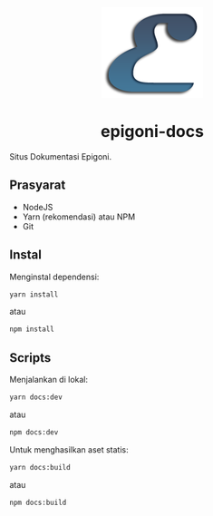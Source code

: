 <p align="center">
  <a href="https://epigoni.netlify.app/" target="_blank">
    <img src="https://github.com/rizki-agyadata/epigoni-docs/blob/master/docs/.vuepress/public/images/Epigoni.png" alt="logo">
  </a>
</p>
<h1 align="center">epigoni-docs</h1>

Situs Dokumentasi Epigoni.

## Prasyarat

- NodeJS
- Yarn (rekomendasi) atau NPM
- Git

## Instal

Menginstal dependensi:

```bash
yarn install
```

atau

```bash
npm install
```

## Scripts

Menjalankan di lokal:

```bash
yarn docs:dev
```

atau

```bash
npm docs:dev
```

Untuk menghasilkan aset statis:

```bash
yarn docs:build
```

atau

```bash
npm docs:build
```
